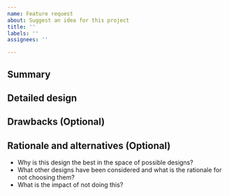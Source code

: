 ```yaml
---
name: Feature request
about: Suggest an idea for this project
title: ''
labels: ''
assignees: ''

---
```


## Summary


## Detailed design


## Drawbacks (Optional)


## Rationale and alternatives (Optional)

- Why is this design the best in the space of possible designs?
- What other designs have been considered and what is the rationale for not choosing them?
- What is the impact of not doing this?